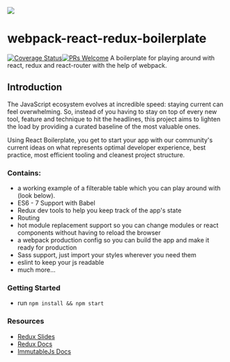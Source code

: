 ![](http://jpsierens.com/wp-content/uploads/2016/06/react-eco-wp.gif)

# webpack-react-redux-boilerplate
[![Coverage Status](https://coveralls.io/repos/github/react-boilerplate/react-boilerplate/badge.svg?branch=master)](https://coveralls.io/github/react-boilerplate/react-boilerplate?branch=master)[![PRs Welcome](https://img.shields.io/badge/PRs-welcome-brightgreen.svg)](CONTRIBUTING.md#pull-requests)
A boilerplate for playing around with react, redux and react-router with the help of webpack.

## Introduction

The JavaScript ecosystem evolves at incredible speed: staying current can feel
overwhelming. So, instead of you having to stay on top of every new tool,
feature and technique to hit the headlines, this project aims to lighten the
load by providing a curated baseline of the most valuable ones.

Using React Boilerplate, you get to start your app with our community's current
ideas on what represents optimal developer experience, best practice, most
efficient tooling and cleanest project structure.

### Contains:

* a working example of a filterable table which you can play around with (look below).
* ES6 - 7 Support with Babel
* Redux dev tools to help you keep track of the app's state
* Routing
* hot module replacement support so you can change modules or react components without having to reload the browser
* a webpack production config so you can build the app and make it ready for production
* Sass support, just import your styles wherever you need them
* eslint to keep your js readable
* much more...

### Getting Started
* run `npm install && npm start`

### Resources
- [Redux Slides](https://slides.com/joecarlson/redux)
- [Redux Docs](http://redux.js.org/index.html)
- [ImmutableJs Docs](https://facebook.github.io/immutable-js/)
